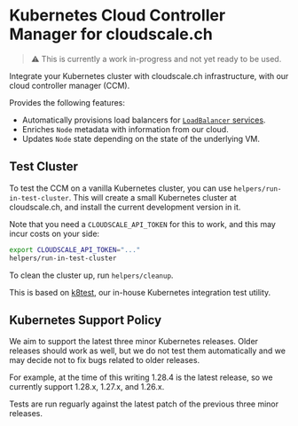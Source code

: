 # Kubernetes Cloud Controller Manager for cloudscale.ch

> :warning: This is currently a work in-progress and not yet ready to be used.

Integrate your Kubernetes cluster with cloudscale.ch infrastructure, with our cloud controller manager (CCM).

Provides the following features:

- Automatically provisions load balancers for [`LoadBalancer` services](https://kubernetes.io/docs/concepts/services-networking/service/#loadbalancer).
- Enriches `Node` metadata with information from our cloud.
- Updates `Node` state depending on the state of the underlying VM.

## Test Cluster

To test the CCM on a vanilla Kubernetes cluster, you can use `helpers/run-in-test-cluster`. This will create a small Kubernetes cluster at cloudscale.ch,
and install the current development version in it.

Note that you need a `CLOUDSCALE_API_TOKEN` for this to work, and this may incur costs on your side:

```bash
export CLOUDSCALE_API_TOKEN="..."
helpers/run-in-test-cluster
```

To clean the cluster up, run `helpers/cleanup`.

This is based on [k8test](https://github.com/cloudscale-ch/k8test), our in-house Kubernetes integration test utility.

## Kubernetes Support Policy

We aim to support the latest three minor Kubernetes releases. Older releases should work as well, but we do not test them automatically and we may decide not to fix bugs related to older releases.

For example, at the time of this writing 1.28.4 is the latest release, so we currently support 1.28.x, 1.27.x, and 1.26.x.

Tests are run reguarly against the latest patch of the previous three minor releases.
